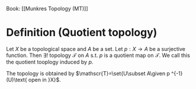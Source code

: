 Book: [[Munkres Topology (MT)]]
# Definition (Quotient topology)
Let $X$ be a topological space and $A$ be a set.
Let $p:X\to A$ be a surjective function.
Then $\exists!$ topology $\mathscr{T}$ on $A$ s.t. $p$ is a quotient map on $\mathscr{T}$.
We call this the quotient tooplogy induced by $p$.

The topology is obtained by $\mathscr{T}=\set{U\subset A\given p ^{-1}(U)\text{ open in }X}$.